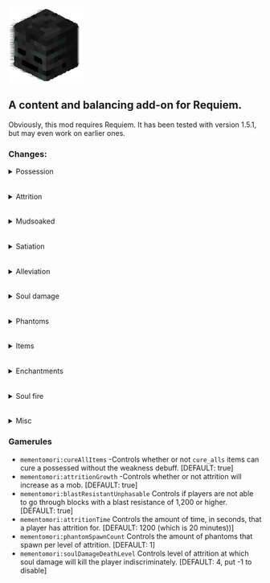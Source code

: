 ![](src/main/resources/pack.png)
## A content and balancing add-on for Requiem.

Obviously, this mod requires Requiem. It has been tested with version 1.5.1, but may even work on earlier ones.

### Changes:
<details>
  <summary>Possession</summary>

Now, if you touch a mob while possessing, they will be alerted of your unnatural state.

Therefore, hostile and neutral mobs will attack you even while possessing their brethren if you collide with em'.

Additionally, while possessing a mob you have the default harvest level of a wooden pickaxe.
Using blocks that usually require tools to mine, you can adjust your mining speed to that of a stone pickaxe. Albeit, with the harvest level staying at wooden.

Finally, potential hosts will spawn upon death - and over time while incorporeal.
Hosts may spawn in such a fashion as to protect themselves from the sun.
</details>

######
<details>
  <summary>Attrition</summary>

Attrition has been completely reworked.\
Its effect now lasts a default of 20 minutes (configurable through gamerules). \
Additionally, each time Attrition runs out, it goes down a level instead of simply disappearing.\
For example: An Attrition level of IV would take 80 minutes to completely go away. 

While not in human form, Attrition ticks upwards instead of downwards. This can be prevented by gaining the status effect 'Satiation'. This is also configurable through gamerules.\
After reaching the configurable Attrition duration, the Attrition duration resets to 1 and its amplifier increases.\
Reaching level IV from a lower Attrition level will kill the player.

For future reference, the maximum Attrition level is IV.
</details>

######
<details>
  <summary>Mudsoaked</summary>

By using dirt while possessed, you gain the effect Mudsoaked.\
While mudsoaked, mobs that would usually be set on fire in the daylight instead take minor fire damage over time. 

This means player can use dirt as an emergency item to prevent taking substantial fire damage in the absence of more efficient ways to avoid it.

</details>

######
<details>
  <summary>Satiation</summary>

Satiation is a new effect that a player can get while possessing a mob from attacking certain types of mobs.

Generally, the 'humans' of the minecraft world give the most Satiation.
<details>
  <summary>'Humans'</summary>

* Villagers
* Pillagers
* Golems (Either type)
* Witches
* Evokers
* Vindicators
</details>

You can also, however, gain it in smaller quantities (1/4th) from Piglins.
<details>
  <summary>Piglins</summary>

* Piglins
* Piglin Brutes
</details>

To put this into context, 20 damage (A Villager's max health) will equal out to 15 minutes of 'Satiation'.
Therefore, you would need to deal 80 damage against Piglins to reach the same duration.
</details>

######
<details>
  <summary>Alleviation</summary>

Most commonly obtained through Soul Salves. 

While with this effect, your maximum health is no longer decreased by any magnitude of attrition.

Due to one of the requirements to using a Soul Salve forcing you to be human, it is best used to alleviate high levels of attrition that will take a long time to fully dissipate. 

Do keep in mind that Soul Salves DO inflict soul damage. 60, to be exact. So be careful.
</details>

######
<details>
  <summary>Soul damage</summary>

Soul damage can occur from multiple sources.\
When afflicted with soul damage, you do not take damage to your health.\
Instead, you take soul damage as Attrition duration.

Taking 3 soul damage would add 3 seconds to your Attrition.\
Damage going over the configurable Attrition duration would increase the amplifier and have the extra damage be the new duration.\
For example: Taking 7 soul damage when at Attrition I (19:55) would give you Attrition II (00:02).

Taking soul damage that would put you at or in Attrition IV will kill you.

Certain damage sources inflict 3 soul damage by default:
<details>
  <summary>Soul-damaging sources</summary>

* Soul fire
* Wither
* Dragon breath
</details>

Additionally, certain mobs can exert varying levels of soul damage:
<details>
  <summary>Soul-damaging mobs</summary>

* Phantoms: 60
* Vex: 15
* Evoker fangs: 5
</details>

Lastly, the new enchantment, Soul Cleaving, inflicts soul damage 30 x (level).
</details>

######
<details>
  <summary>Phantoms</summary>

I always thought Phantoms were so cool visually and in how their attack patterns work.\
Sadly, they are quite irrelevant at their best, and incredibly annoying at their worst.



So I decided to make them much more interesting.



Phantoms will now spawn every 10 seconds during night in numbers according to your Attrition level.\
A lack of Attrition would mean no Phantoms spawn, IV would mean 4 would spawn.

\
They only spawn if you are not under a block, so it is encouraged to stay inside during night.

They attack the player even if they are possessing a mob. Even possessing a Phantom does not stop these beasts.

With their 60 soul damage, it's easy for them to deck even a netherite-clad player.


Make sure to remember that reaching Attrition IV from soul damage will kill you, so no amount of armor will stop them.
\
So... what WILL stop them?

Light.

If you are in a spot with light, not only will they not spawn, but existing ones will not be able to even touch you.
</details>

######
<details>
  <summary>Items</summary>

<details>
  <summary>Roasted Spider Eye</summary>

Effectively a very cheap way of gaining weakness. \
You can gain this item by cooking a spider eye with a campfire.

This will weaken the poison, allowing consumption with only a *moderate* amount of nerve damage.
</details>
<details>
<summary>Soul Salve</summary>

A very useful item for players who have recently cured. In order to craft it, you must place 4 redstone on each side, 4 quartz in each corner, and a piece of paper in the middle.

In order to use it, it is required to be human and to have the attrition status effect.

When used, it gives 10 minutes of Alleviation. If you already have this effect it increments the duration by 10 minutes.

Additionally, it inflicts 60 soul damage. So be careful.
</details>
<details>
  <summary>Eau De Mort</summary>

Hands down the most interesting item in this mod. 

Although, it doesn't exactly have much competition.

An Eau De Mort allows you to separate from a host, keeping the items intact so that the next host will keep them.

Drinking it while human is NOT ADVISED.

You can gain this item one of two ways:
1. Finding it in loot. (Mostly nether loot)
2. Creating it.

In order to create this, you must first brew a Potion of Withering. \
To get a Potion of Withering you must brew a Wither Rose into an unmodified weakness potion (default state, duration, and amplifier).

Once you have the Potion of Withering, you must obtain a Totem of Undying.

Being saved by a Totem of Undying will convert all unmodified potions of Withering into Eau De Morts.
</details>
</details>

######
<details>
  <summary>Enchantments</summary>

<details>
  <summary>Soul Cleaving</summary>

Soul Cleaving has a maximum level of III.\
It can be gained through an enchanting table or through Nether loot.

Inflicts 30 x (level) soul damage on the victim.
</details>
<details>
  <summary>Reaping</summary>

Reaping has only one level and has two effects:

The primary effect is that it deals 3 x (Victim's Attrition level) magic damage to the victim.

The secondary effect is that it converts mobs that are on normal fire, to being on soul fire.\
It also converts flaming arrows that are shot from it into soul flaming arrows.

If you want a 'soul flaming' sword or bow, then you need to have both Reaping and their respective fire enchantment.
</details>
</details>

######
<details>
  <summary>Soul fire</summary>

This mod implements MoriyaShiine's [On Soul Fire](https://www.curseforge.com/minecraft/mc-mods/on-soul-fire) mod.
</details>

######
<details>
  <summary>Misc</summary>

* (Configurable via gamerule) Enchanted golden apples can be used to cure without weakness applied to the player.


* (Configurable via gamerule) Blocks with a blast resistance of 1200 (obsidian level) or higher cannot be phased through. Happy ghost-trapping :)


* The curing process does not wait any duration to complete.


* You cannot cure Attrition via milk or most other methods.


* You can craft bones via placing 3 bonemeal in a crafting gird.


* Spiders drop spider eyes like normal even if not killed by a player.
</details>

### Gamerules
* ``mementomori:cureAllItems`` -Controls whether or not ``cure_alls`` items can cure a possessed without the weakness debuff. [DEFAULT: true]
* ``mementomori:attritionGrowth`` -Controls whether or not attrition will increase as a mob. [DEFAULT: true]
* ``mementomori:blastResistantUnphasable`` Controls if players are not able to go through blocks with a blast resistance of 1,200 or higher. [DEFAULT: true]
* ``mementomori:attritionTime`` Controls the amount of time, in seconds, that a player has attrition for. [DEFAULT: 1200 (which is 20 minutes))]
* ``mementomori:phantomSpawnCount`` Controls the amount of phantoms that spawn per level of attrition. [DEFAULT: 1]
* ``mementomori:soulDamageDeathLevel`` Controls level of attrition at which soul damage will kill the player indiscriminately. [DEFAULT: 4, put -1 to disable]